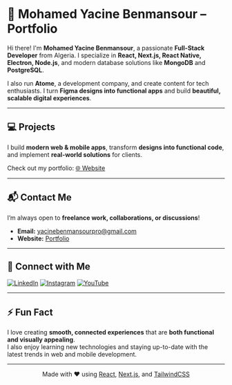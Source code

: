 # 👋 Mohamed Yacine Benmansour – Portfolio

Hi there! I'm **Mohamed Yacine Benmansour**, a passionate **Full-Stack Developer** from Algeria. I specialize in **React, Next.js, React Native, Electron, Node.js**, and modern database solutions like **MongoDB** and **PostgreSQL**.  

I also run **Atome**, a development company, and create content for tech enthusiasts. I turn **Figma designs into functional apps** and build **beautiful, scalable digital experiences**.

---


## 💻 Projects

I build **modern web & mobile apps**, transform **designs into functional code**, and implement **real-world solutions** for clients.  

Check out my portfolio: [🌐 Website](https://your-portfolio-url.com)

---

## 📬 Contact Me

I’m always open to **freelance work, collaborations, or discussions**!  

- **Email:** yacinebenmansourpro@gmail.com  
- **Website:** [Portfolio](https://your-portfolio-url.com)

---

## 🔗 Connect with Me

[![LinkedIn](https://img.shields.io/badge/LinkedIn-0A66C2?style=for-the-badge&logo=linkedin&logoColor=white)](https://linkedin.com/in/yourprofile)
[![Instagram](https://img.shields.io/badge/Instagram-E4405F?style=for-the-badge&logo=instagram&logoColor=white)](https://instagram.com/yourprofile)
[![YouTube](https://img.shields.io/badge/YouTube-FF0000?style=for-the-badge&logo=youtube&logoColor=white)](https://youtube.com/@yourchannel)

---

## ⚡ Fun Fact

I love creating **smooth, connected experiences** that are **both functional and visually appealing**.  
I also enjoy learning new technologies and staying up-to-date with the latest trends in web and mobile development.

---

<p align="center">
  Made with ❤️ using <a href="https://reactjs.org/">React</a>, <a href="https://nextjs.org/">Next.js</a>, and <a href="https://tailwindcss.com/">TailwindCSS</a>
</p>
